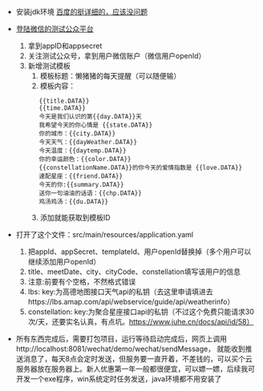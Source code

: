 * 安装jdk环境
[百度的挺详细的，应该没问题](https://blog.csdn.net/weixin_43583223/article/details/123296163)

* [登陆微信的测试公众平台](http://mp.weixin.qq.com/debug/cgi-bin/sandboxinfo?action=showinfo&t=sandbox/index)
    1. 拿到appID和appsecret
    2. 关注测试公众号，拿到用户微信账户（微信用户openId）
    3. 新增测试模板 
       1. 模板标题：懒猪猪的每天提醒（可以随便输）
       2. 模板内容：
       ```
          {{title.DATA}}
          {{time.DATA}}
          今天是我们认识的第{{day.DATA}}天
          我希望今天的你心情是 {{state.DATA}}
          你的城市：{{city.DATA}}
          今天天气：{{dayWeather.DATA}}
          今天温度：{{daytemp.DATA}}
          你的幸运颜色：{{color.DATA}}
          {{constellationName.DATA}}的你今天的爱情指数是 {{love.DATA}}
          速配星座：{{friend.DATA}}
          今天的你:{{summary.DATA}}
          送你一句油油的话语：{{chp.DATA}}
          鸡汤鸡汤：{{du.DATA}}
        ```
       3. 添加就能获取到模板ID
  

* 打开了这个文件：src/main/resources/application.yaml
    1. 把appId、appSecret、templateId、用户openId替换掉（多个用户可以继续添加用户openId）
    2. title、meetDate、city、cityCode、constellation填写该用户的信息
    3. 注意:前要有个空格，不然格式错误
    4. lbs:
        key:为高德地图接口天气api的私钥（去这里申请填进去https://lbs.amap.com/api/webservice/guide/api/weatherinfo）
    5. constellation: 
        key:为聚合星座接口api的私钥（不过这个免费只能请求30次/天，还要实名认真，有点坑。https://www.juhe.cn/docs/api/id/58）

* 所有东西完成后，需要打包项目，运行等待启动完成后，网页上调用http://localhost:8081/wechat/demo/wechat/sendMessage， 就能收到推送消息了，每天8点会定时发送，但服务要一直开着，不差钱的，可以买个云服务器放在服务器上。新人优惠第一年一般都很便宜，可以嫖一嫖，后续我可开发一个exe程序，win系统定时任务发送，java环境都不用安装了
